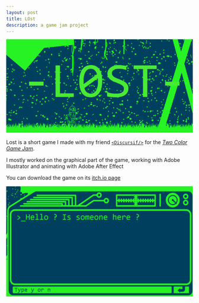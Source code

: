 ```yaml
---
layout: post
title: LOst
description: a game jam project
---
```



![Lost shadow logo](/assets/images/Lost/Lost_logo.png)

Lost is a short game I made with my friend [`<Discursif/>`](https://discursif.itch.io/) for the [*Two Color Game Jam*](https://itch.io/jam/2-colors-game-jam/entries).

I mostly worked on the graphical part of the game, working with Adobe Illustrator and animating with Adobe After Effect

You can download the game on its [itch.io page](https://discursif.itch.io/l0st)


![Lost Screenshot](/assets/images/Lost/Lost_screenshot.png)
